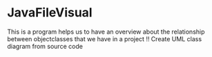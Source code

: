 # JavaFileVisual
This is a program helps us to have an overview about the relationship between objectclasses that we have in a project !!
Create UML class diagram from source code
